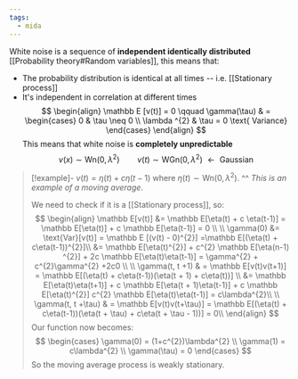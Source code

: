 ```yaml
---
tags:
  - mida
---
```

White noise is a sequence of **independent identically distributed** [[Probability theory#Random variables]], this means that:
- The probability distribution is identical at all times -- i.e. [[Stationary process]]
- It's independent in correlation at different times
$$
\begin{align}
\mathbb E  [v(t)]   = 0 \qquad
\gamma(\tau)  & = \begin{cases}
0  & \tau \neq 0 \\
\lambda ^{2}  & \tau = 0 \text{ Variance}
\end{cases}
\end{align}
$$
This means that white noise is **completely unpredictable**
$$
v(x) \sim \text{Wn}(0, \lambda^{2}) \qquad v(t) \sim \text{WGn} (0, \lambda^{2}) \text{ $\gets$ Gaussian }
$$
>[!example]-
>$v(t) = \eta(t) + c \eta(t-1)$ where $\eta(t) \sim \text{Wn} (0, \lambda^{2})$.
>   ^^ *This is an example of a moving average*.
>   
>   We need to check if it is a [[Stationary process]], so:
>   $$
>   \begin{align}
>\mathbb E[v(t)] &= \mathbb E[\eta(t) + c \eta(t-1)] = \mathbb E[\eta(t)] + c \mathbb E[\eta(t-1)] = 0 \\ \\
>\gamma(0) &= \text{Var}[v(t)] = \mathbb  E [(v(t) - 0)^{2}] =\mathbb E[(\eta(t) + c\eta(t-1))^{2}]\\ &= \mathbb E[\eta(t)^{2}] + c^{2} \mathbb E[\eta(n-1) ^{2}] + 2c \mathbb E[\eta(t)\eta(t-1)] = \gamma^{2} + c^{2}\gamma^{2} +2c0 \\ \\
>\gamma(t, t +1) & = \mathbb E[v(t)v(t+1)] = \mathbb E[(\eta(t) + c\eta(t-1))(\eta(t + 1) + c\eta(t))] \\ &= \mathbb E[\eta(t)\eta(t+1)] + c \mathbb E[\eta(t + 1)\eta(t-1)] + c \mathbb E[\eta(t)^{2}] c^{2} \mathbb E[\eta(t)\eta(t-1)] = c\lambda^{2}\\ \\ 
>\gamma(t, t +\tau) & = \mathbb E[v(t)v(t+\tau)] = \mathbb E[(\eta(t) + c\eta(t-1))(\eta(t + \tau) + c\eta(t + \tau - 1))] = 0\\
>\end{align}
>$$
>Our function now becomes:
>$$
>\begin{cases}
>\gamma(0) = (1+c^{2})\lambda^{2} \\
>\gamma(1) = c\lambda^{2} \\ \gamma(\tau) = 0
>\end{cases}
>$$
>So the moving average process is weakly stationary.










